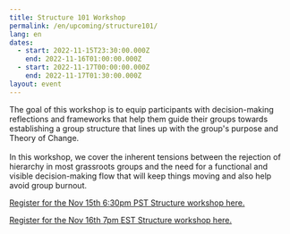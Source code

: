 ```yaml
---
title: Structure 101 Workshop
permalink: /en/upcoming/structure101/
lang: en
dates:
  - start: 2022-11-15T23:30:00.000Z
    end: 2022-11-16T01:00:00.000Z
  - start: 2022-11-17T00:00:00.000Z
    end: 2022-11-17T01:30:00.000Z
layout: event
---
```

The goal of this workshop is to equip participants with decision-making reflections and frameworks that help them guide their groups towards establishing a group structure that lines up with the group's purpose and Theory of Change.\
\
In this workshop, we cover the inherent tensions between the rejection of hierarchy in most grassroots groups and the need for a functional and visible decision-making flow that will keep things moving and also help avoid group burnout.

[R﻿egister for the Nov 15th 6:30pm PST Structure workshop here.](https://us02web.zoom.us/meeting/register/tZUvfuypqT8pE9c-XUcvTzJO3DSkdJpcJRU3)

[R﻿egister for the Nov 16th 7pm EST Structure workshop here. ](https://us02web.zoom.us/meeting/register/tZUqc-CrrTssE9XAyeMqYxS9mSrHeL0DmY-Z)